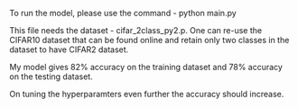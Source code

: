 To run the model, please use the command - 
python main.py

This file needs the dataset - cifar_2class_py2.p. One can re-use the CIFAR10 dataset that can be found online and retain only two classes in the dataset to have CIFAR2 dataset.

My model gives 82% accuracy on the training dataset and 78% accuracy on the testing dataset.

On tuning the hyperparamters even further the accuracy should increase.
